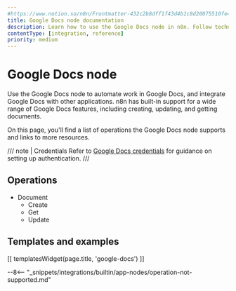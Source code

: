 ```yaml
---
#https://www.notion.so/n8n/Frontmatter-432c2b8dff1f43d4b1c8d20075510fe4
title: Google Docs node documentation
description: Learn how to use the Google Docs node in n8n. Follow technical documentation to integrate Google Docs node into your workflows.
contentType: [integration, reference]
priority: medium
---
```


# Google Docs node

Use the Google Docs node to automate work in Google Docs, and integrate Google Docs with other applications. n8n has built-in support for a wide range of Google Docs features, including creating, updating, and getting documents. 

On this page, you'll find a list of operations the Google Docs node supports and links to more resources.

/// note | Credentials
Refer to [Google Docs credentials](/integrations/builtin/credentials/google/) for guidance on setting up authentication. 
///

## Operations 

* Document
    * Create
    * Get
    * Update

## Templates and examples

<!-- see https://www.notion.so/n8n/Pull-in-templates-for-the-integrations-pages-37c716837b804d30a33b47475f6e3780 -->
[[ templatesWidget(page.title, 'google-docs') ]]

--8<-- "_snippets/integrations/builtin/app-nodes/operation-not-supported.md"
